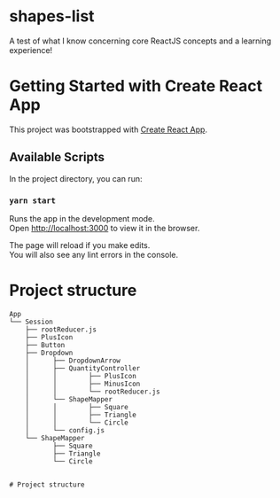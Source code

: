 # shapes-list
A test of what I know concerning core ReactJS concepts and a learning experience!

# Getting Started with Create React App

This project was bootstrapped with [Create React App](https://github.com/facebook/create-react-app).

## Available Scripts

In the project directory, you can run:

### `yarn start`

Runs the app in the development mode.\
Open [http://localhost:3000](http://localhost:3000) to view it in the browser.

The page will reload if you make edits.\
You will also see any lint errors in the console.


# Project structure
```shell
App
└── Session
    ├── rootReducer.js
    ├── PlusIcon
    ├── Button
    ├── Dropdown
    │      ├── DropdownArrow
    │      ├── QuantityController
    │      │        ├── PlusIcon
    │      │        ├── MinusIcon
    │      │        └── rootReducer.js
    │      └── ShapeMapper
    │      │        ├── Square
    │      │        ├── Triangle
    │      │        └── Circle
    │      └── config.js
    └── ShapeMapper
           ├── Square
           ├── Triangle
           └── Circle


# Project structure
